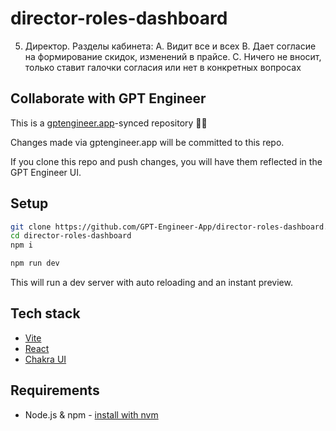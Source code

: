 # director-roles-dashboard

5.	Директор. Разделы кабинета:
A.	Видит все и всех
B.	Дает согласие на формирование скидок, изменений в прайсе.
C.	Ничего не вносит, только ставит галочки согласия или нет в конкретных вопросах


## Collaborate with GPT Engineer

This is a [gptengineer.app](https://gptengineer.app)-synced repository 🌟🤖

Changes made via gptengineer.app will be committed to this repo.

If you clone this repo and push changes, you will have them reflected in the GPT Engineer UI.

## Setup

```sh
git clone https://github.com/GPT-Engineer-App/director-roles-dashboard.git
cd director-roles-dashboard
npm i
```

```sh
npm run dev
```

This will run a dev server with auto reloading and an instant preview.

## Tech stack

- [Vite](https://vitejs.dev/)
- [React](https://react.dev/)
- [Chakra UI](https://chakra-ui.com/)

## Requirements

- Node.js & npm - [install with nvm](https://github.com/nvm-sh/nvm#installing-and-updating)
